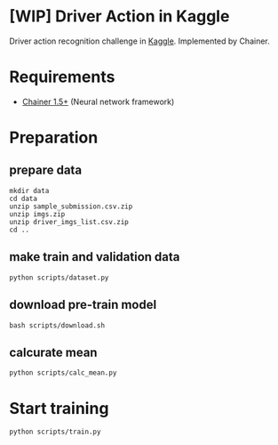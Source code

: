 [WIP] Driver Action in Kaggle
========

Driver action recognition challenge in [Kaggle](https://www.kaggle.com/c/state-farm-distracted-driver-detection).
Implemented by Chainer.

# Requirements

- [Chainer 1.5+](https://github.com/pfnet/chainer) (Neural network framework)


# Preparation

## prepare data

```
mkdir data
cd data
unzip sample_submission.csv.zip
unzip imgs.zip
unzip driver_imgs_list.csv.zip
cd ..
```

## make train and validation data

```
python scripts/dataset.py
```

## download pre-train model

```
bash scripts/download.sh
```

## calcurate mean

```
python scripts/calc_mean.py
```

# Start training

```
python scripts/train.py
```
